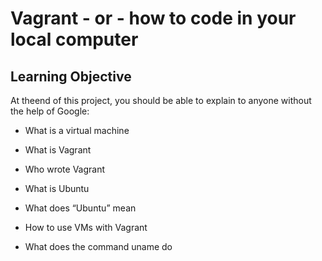 # Vagrant - or - how to code in your local computer

## Learning Objective

At theend of this project, you should be able to explain to anyone without the help of Google:

* What is a virtual machine

* What is Vagrant

* Who wrote Vagrant

* What is Ubuntu

* What does “Ubuntu” mean

* How to use VMs with Vagrant

* What does the command uname do
